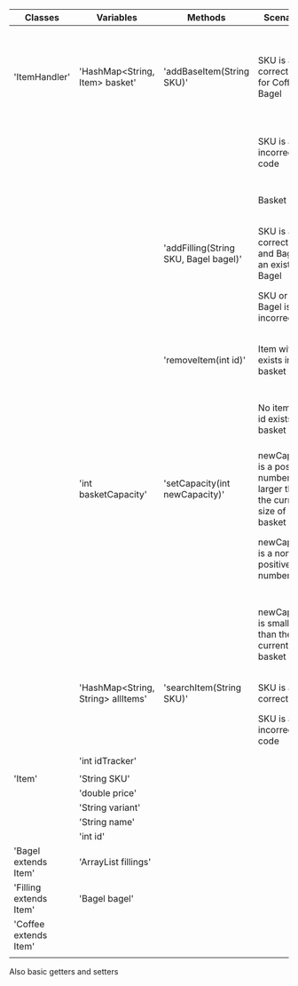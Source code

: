 | Classes                | Variables                          | Methods                                | Scenarios                                                               | Outcome                                                                                       |
|------------------------|------------------------------------|----------------------------------------|-------------------------------------------------------------------------|-----------------------------------------------------------------------------------------------|
| 'ItemHandler'          | 'HashMap<String, Item> basket'     | 'addBaseItem(String SKU)'              | SKU is a correct code for Coffee or Bagel                               | Add Item with that SKU to basket and print name, variant and price of the item. Return Item   |
|                        |                                    |                                        | SKU is a incorrect code                                                 | Return null and print "No such item exists"                                                   |
|                        |                                    |                                        | Basket is full                                                          | Return null and print "Basket is full"                                                        |
|                        |                                    | 'addFilling(String SKU, Bagel bagel)'  | SKU is a correct code and Bagel is an existing Bagel                    | Add filling to Bagels fillings. Return Filling                                                |
|                        |                                    |                                        | SKU or Bagel is incorrect                                               | Return null and print "No suck item exists"                                                   |
|                        |                                    | 'removeItem(int id)'                   | Item with id exists in basket                                           | Remove one of these items from basket. Return true                                            |
|                        |                                    |                                        | No item with id exists in basket                                        | Return false and print "No such item exists in basket"                                        |
|                        | 'int basketCapacity'               | 'setCapacity(int newCapacity)'         | newCapacity is a positive number larger than the current size of basket | Return true and set capacity to newCapacity                                                   |
|                        |                                    |                                        | newCapacity is a non-positive number                                    | Return false and print "Capacity must be positive"                                            |
|                        |                                    |                                        | newCapacity is smaller than the current basket size                     | Return false and print "Capacity cant be smaller than the current size of the basket"         |
|                        | 'HashMap<String, String> allItems' | 'searchItem(String SKU)'               | SKU is a correct code                                                   | Return Item                                                                                   |
|                        |                                    |                                        | SKU is a incorrect code                                                 | Return null and print "No such item exists"                                                   |
|                        | 'int idTracker'                    |                                        |                                                                         |                                                                                               |
|                        |                                    |                                        |                                                                         |                                                                                               |
| 'Item'                 | 'String SKU'                       |                                        |                                                                         |                                                                                               |
|                        | 'double price'                     |                                        |                                                                         |                                                                                               |
|                        | 'String variant'                   |                                        |                                                                         |                                                                                               |
|                        | 'String name'                      |                                        |                                                                         |                                                                                               |
|                        | 'int id'                           |                                        |                                                                         |                                                                                               |
| 'Bagel extends Item'   | 'ArrayList<Filling> fillings'      |                                        |                                                                         |                                                                                               |
| 'Filling extends Item' | 'Bagel bagel'                      |                                        |                                                                         |                                                                                               |
| 'Coffee extends Item'  |                                    |                                        |                                                                         |                                                                                               |
|                        |                                    |                                        |                                                                         |                                                                                               |

Also basic getters and setters
